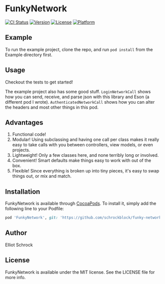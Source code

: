 # FunkyNetwork

[![CI Status](http://img.shields.io/travis/schrockblock/funky-etwork.svg?style=flat)](https://travis-ci.org/schrockblock/funky-network)
[![Version](https://img.shields.io/cocoapods/v/FunkyNetwork.svg?style=flat)](http://cocoapods.org/pods/FunkyNetwork)
[![License](https://img.shields.io/cocoapods/l/FunkyNetwork.svg?style=flat)](http://cocoapods.org/pods/FunkyNetwork)
[![Platform](https://img.shields.io/cocoapods/p/FunkyNetwork.svg?style=flat)](http://cocoapods.org/pods/FunkyNetwork)

## Example

To run the example project, clone the repo, and run `pod install` from the Example directory first.

## Usage

Checkout the tests to get started! 

The example project also has some good stuff. `LoginNetworkCall` shows how you can send, receive, and parse json with this library and Eson (a different pod I wrote). `AuthenticatedNetworkCall` shows how you can alter the headers and most other things in this pod.

## Advantages

1. Functional code!
2. Modular! Using subclassing and having one call per class makes it really easy to take calls with you between controllers, view models, or even projects.
3. Lightweight! Only a few classes here, and none terribly long or involved.
4. Convenient! Smart defaults make things easy to work with out of the box.
5. Flexible! Since everything is broken up into tiny pieces, it's easy to swap things out, or mix and match.

## Installation

FunkyNetwork is available through [CocoaPods](http://cocoapods.org). To install
it, simply add the following line to your Podfile:

```ruby
pod 'FunkyNetwork', git: 'https://github.com/schrockblock/funky-network.git'
```

## Author

Elliot Schrock

## License

FunkyNetwork is available under the MIT license. See the LICENSE file for more info.
